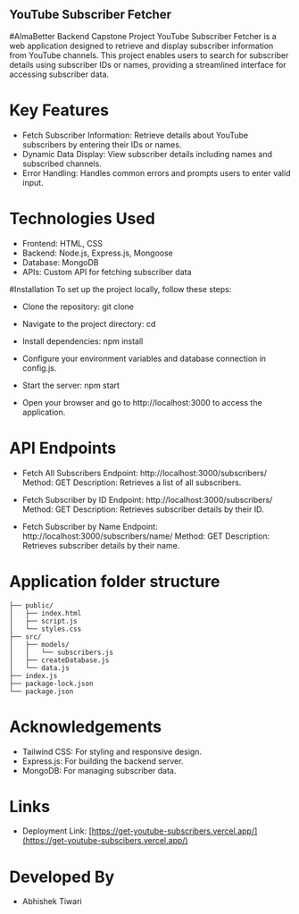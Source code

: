 ## YouTube Subscriber Fetcher

#AlmaBetter Backend Capstone Project
YouTube Subscriber Fetcher is a web application designed to retrieve and display subscriber information from YouTube channels. This project enables users to search for subscriber details using subscriber IDs or names, providing a streamlined interface for accessing subscriber data.

# Key Features
* Fetch Subscriber Information: Retrieve details about YouTube subscribers by entering their IDs or names.
* Dynamic Data Display: View subscriber details including names and subscribed channels.
* Error Handling: Handles common errors and prompts users to enter valid input.
# Technologies Used
* Frontend: HTML, CSS
* Backend: Node.js, Express.js, Mongoose
* Database: MongoDB
* APIs: Custom API for fetching subscriber data

#Installation
 To set up the project locally, follow these steps:

* Clone the repository:
  git clone <repository-url>

* Navigate to the project directory:
  cd <project-directory>

* Install dependencies:
  npm install

* Configure your environment variables and database connection in config.js.

* Start the server:
  npm start

* Open your browser and go to http://localhost:3000 to access the application.

# API Endpoints

* Fetch All Subscribers
  Endpoint: http://localhost:3000/subscribers/
  Method: GET
  Description: Retrieves a list of all subscribers.

* Fetch Subscriber by ID
  Endpoint: http://localhost:3000/subscribers/
  Method: GET
  Description: Retrieves subscriber details by their ID.

* Fetch Subscriber by Name
  Endpoint: http://localhost:3000/subscribers/name/
  Method: GET
  Description: Retrieves subscriber details by their name.

# Application folder structure
```
├── public/
│   ├── index.html
│   ├── script.js
│   └── styles.css
├── src/
│   ├── models/
│   │   └── subscribers.js
│   ├── createDatabase.js
│   └── data.js
├── index.js
├── package-lock.json
└── package.json
```

# Acknowledgements
* Tailwind CSS: For styling and responsive design.
* Express.js: For building the backend server.
* MongoDB: For managing subscriber data.

# Links
* Deployment Link: [https://get-youtube-subscribers.vercel.app/](https://get-youtube-subscibers.vercel.app/)

# Developed By
* Abhishek Tiwari
